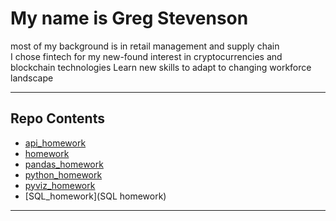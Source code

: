 # My name is Greg Stevenson <br/>
most of my background is in retail management and supply chain </br>
I chose fintech for my new-found interest in cryptocurrencies and blockchain technologies
Learn new skills to adapt to changing workforce landscape <br/>

___
## Repo Contents <br/>
* [api_homework](api_homework)
* [homework](homework)
* [pandas_homework](pandas_homework)
* [python_homework](python_homework)
* [pyviz_homework](pyviz_homework)
* [SQL_homework](SQL homework)
___